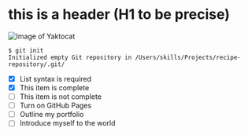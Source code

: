 # this is a header (H1 to be precise)
![Image of Yaktocat](https://octodex.github.com/images/yaktocat.png)
```
$ git init
Initialized empty Git repository in /Users/skills/Projects/recipe-repository/.git/
```
- [x] List syntax is required
- [x] This item is complete
- [ ] This item is not complete
- [ ]  Turn on GitHub Pages
- [ ] Outline my portfolio
- [ ] Introduce myself to the world
